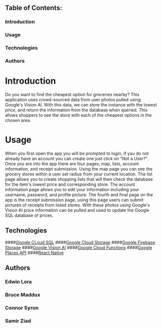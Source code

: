 ## Table of Contents:
### Introduction
### Usage
### Technologies
### Authors

# Introduction

Do you want to find the cheapest option for groceries nearby? This application uses crowd-sourced data from user photos pulled using Google's Vision AI. With this data, we can store the instance with the lowest price, and return the information from the database when queried. This allows shoppers to see the store with each of the cheapest options in the chosen area. 
# Usage
When you first open the app you will be prompted to login, if you do not already have an account you can create one just click on "Not a User?". Once you are into the app there are four pages, map, lists, account information, and receipt submission. Using the map page you can see the grocery stores within a user set radius from your current location. 
The list page allows you to create shopping lists that will then check the database for the item's lowest price and corresponding store. The account information page allows you to edit your information including your username, password, and profile picture. The fourth and final page on the app is the receipt submission page, using this page users can submit pictures of receipts from listed stores. With these photos using Google's Vision AI price information can be pulled and used to update the Google SQL database of prices.
## Technologies

####[Google CLoud SQL](https://cloud.google.com/sql)
####[Google Cloud Storage](https://cloud.google.com/storage)
####[Google Firebase Storage](https://firebase.google.com/docs/storage)
####[Google Vision AI](https://cloud.google.com/vision)
####[Google Cloud Functions](https://cloud.google.com/functions)
####[Google Places API](https://developers.google.com/maps/documentation/places/web-service/overview)
####[React Native](https://reactnative.dev/)


## Authors

### Edwin Lora
### Bruce Maddux
### Connor Syron
### Samir Ziad

